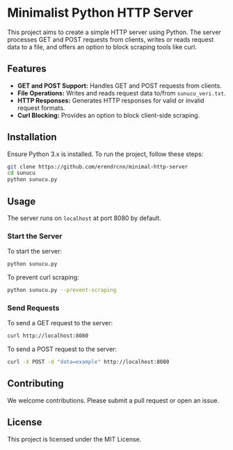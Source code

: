 # Minimalist Python HTTP Server

This project aims to create a simple HTTP server using Python. The server processes GET and POST requests from clients, writes or reads request data to a file, and offers an option to block scraping tools like curl.

## Features

- **GET and POST Support:** Handles GET and POST requests from clients.
- **File Operations:** Writes and reads request data to/from `sunucu_veri.txt`.
- **HTTP Responses:** Generates HTTP responses for valid or invalid request formats.
- **Curl Blocking:** Provides an option to block client-side scraping.

## Installation

Ensure Python 3.x is installed. To run the project, follow these steps:

```bash
git clone https://github.com/erendrcnn/minimal-http-server
cd sunucu
python sunucu.py
```

## Usage

The server runs on `localhost` at port 8080 by default.

### Start the Server

To start the server:

```bash
python sunucu.py
```

To prevent curl scraping:

```bash
python sunucu.py --prevent-scraping
```

### Send Requests

To send a GET request to the server:

```bash
curl http://localhost:8080
```

To send a POST request to the server:

```bash
curl -X POST -d "data=example" http://localhost:8080
```

## Contributing

We welcome contributions. Please submit a pull request or open an issue.

## License

This project is licensed under the MIT License.

